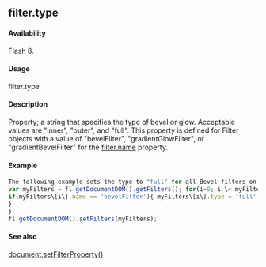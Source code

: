 ## filter.type

#### Availability

Flash 8.

#### Usage

filter.type

#### Description

Property; a string that specifies the type of bevel or glow. Acceptable values are "inner", "outer", and "full". This property is defined for Filter objects with a value of "bevelFilter", "gradientGlowFilter", or "gradientBevelFilter" for the [filter.name](../Filter_object/filter13.md) property.

#### Example

```javascript
The following example sets the type to "full" for all Bevel filters on the selected object(s):
var myFilters = fl.getDocumentDOM().getFilters(); for(i=0; i \< myFilters.length; i++){
if(myFilters\[i\].name == 'bevelFilter'){ myFilters\[i\].type = 'full';
}
}
fl.getDocumentDOM().setFilters(myFilters);

```
#### See also

[document.setFilterProperty()](../Document_object/docum520.md)
